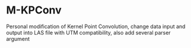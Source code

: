 # M-KPConv
Personal modification of Kernel Point Convolution, change data input and output into LAS file with UTM compatibility, also add several parser argument
